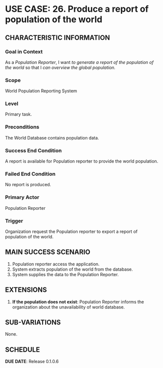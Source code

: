 # USE CASE: 26. Produce a report of population of the world

## CHARACTERISTIC INFORMATION

### Goal in Context
As a *Population Reporter*, I want *to generate a report of the population of the world* so that I *can overview the global population.*

### Scope
World Population Reporting System

### Level
Primary task.

### Preconditions
The World Database contains population data.

### Success End Condition
A report is available for Population reporter to provide the world population.

### Failed End Condition
No report is produced.

### Primary Actor
Population Reporter

### Trigger
Organization request the Population reporter to export a report of population of the world.

## MAIN SUCCESS SCENARIO
1. Population reporter access the application.
2. System extracts population of the world from the database.
3. System supplies the data to the Population Reporter.

## EXTENSIONS
1. **If the population does not exist**:
    Population Reporter informs the organization about the unavailability of world database.

## SUB-VARIATIONS
None.

## SCHEDULE
**DUE DATE**: Release 0.1.0.6
